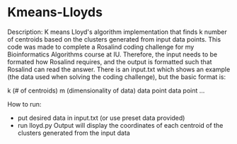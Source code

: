 # Kmeans-Lloyds

Description:
K means Lloyd's algorithm implementation that finds k number of centroids based on the clusters generated from input data points.
This code was made to complete a Rosalind coding challenge for my Bioinformatics Algorithms course at IU.  Therefore, the input needs to
be formated how Rosalind requires, and the output is formatted such that Rosalind can read the answer.
There is an input.txt which shows an example (the data used when solving the coding challenge), but the basic format is:

k (# of centroids) m (dimensionality of data)
data point
data point
...

How to run:
* put desired data in input.txt (or use preset data provided)
* run lloyd.py
Output will display the coordinates of each centroid of the clusters generated from the input data
